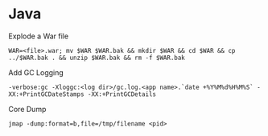 # Java

Explode a War file

    WAR=<file>.war; mv $WAR $WAR.bak && mkdir $WAR && cd $WAR && cp ../$WAR.bak . && unzip $WAR.bak && rm -f $WAR.bak
    
Add GC Logging

    -verbose:gc -Xloggc:<log dir>/gc.log.<app name>.`date +%Y%M%d%H%M%S` -XX:+PrintGCDateStamps -XX:+PrintGCDetails
    
Core Dump

    jmap -dump:format=b,file=/tmp/filename <pid>
